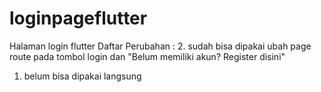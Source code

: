 # loginpageflutter
Halaman login flutter
Daftar Perubahan :
2. sudah bisa dipakai ubah page route pada tombol login dan "Belum memiliki akun? Register disini"
1. belum bisa dipakai langsung
